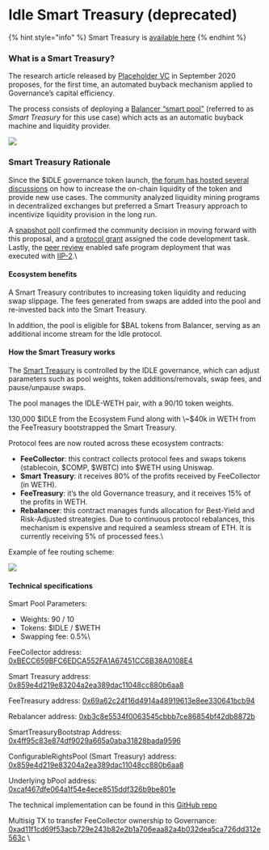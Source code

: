# Idle Smart Treasury (deprecated)

{% hint style="info" %}
Smart Treasury is [available here](https://pools.balancer.exchange/#/pool/0xcaf467dfe064a1f54e4ece8515ddf326b9be801e/)
{% endhint %}

### What is a Smart Treasury?

The research article released by [Placeholder VC](https://www.placeholder.vc/blog/2020/9/17/stop-burning-tokens-buyback-and-make-instead) in September 2020 proposes, for the first time, an automated buyback mechanism applied to Governance’s capital efficiency.

The process consists of deploying a [Balancer “smart pool”](https://docs.balancer.finance/guides/smart-pool-templates-gui) (referred to as _Smart Treasury_ for this use case) which acts as an automatic buyback machine and liquidity provider.

![](https://lh3.googleusercontent.com/vttodgUNS4-WdM\_3qHnI6quRFwGxzlVFYfTwHGl3cq1c8PxJmkcndkyaFB7b3ovDCuy4C99VlbVvIPoJva8iLG5TVn4iODoxlVXCYkJ5yBl5GQ3MA9Z-FKqJcC1azEUgjy4mLQ\_d)

### Smart Treasury Rationale

Since the $IDLE governance token launch, [the forum has hosted several discussions](https://gov.idle.finance/t/establish-a-smart-treasury/69) on how to increase the on-chain liquidity of the token and provide new use cases. The community analyzed liquidity mining programs in decentralized exchanges but preferred a Smart Treasury approach to incentivize liquidity provision in the long run.

A [snapshot poll](https://snapshot.org/#/idlefinance.eth/proposal/QmY91JDh8Z5KB2NJgJHTfoun472pAKegvSyRABBGBpK8X9) confirmed the community decision in moving forward with this proposal, and a [protocol grant](https://gov.idle.finance/t/grant-develop-a-smart-treasury/111) assigned the code development task. Lastly, the [peer review](https://gov.idle.finance/t/smart-treasury-peer-review/193) enabled safe program deployment that was executed with [IIP-2](https://gov.idle.finance/t/iip-2-add-a-smart-treasury-to-idle/211).\


#### Ecosystem benefits

A Smart Treasury contributes to increasing token liquidity and reducing swap slippage. The fees generated from swaps are added into the pool and re-invested back into the Smart Treasury.

In addition, the pool is eligible for $BAL tokens from Balancer, serving as an additional income stream for the Idle protocol.

#### How the Smart Treasury works

The [Smart Treasury](https://pools.balancer.exchange/#/pool/0xcaf467dfe064a1f54e4ece8515ddf326b9be801e/) is controlled by the IDLE governance, which can adjust parameters such as pool weights, token additions/removals, swap fees, and pause/unpause swaps.

The pool manages the IDLE-WETH pair, with a 90/10 token weights.

130,000 $IDLE from the Ecosystem Fund along with \~$40k in WETH from the FeeTreasury bootstrapped the Smart Treasury.

Protocol fees are now routed across these ecosystem contracts:

* **FeeCollector**: this contract collects protocol fees and swaps tokens (stablecoin, $COMP, $WBTC) into $WETH using Uniswap.
* **Smart Treasury**: it receives 80% of the profits received by FeeCollector (in WETH).
* **FeeTreasury**: it’s the old Governance treasury, and it receives 15% of the profits in WETH.
* **Rebalancer**: this contract manages funds allocation for Best-Yield and Risk-Adjusted streategies. Due to continuous protocol rebalances, this mechanism is expensive and required a seamless stream of ETH. It is currently receiving 5% of processed fees.\


Example of fee routing scheme:

![](https://lh3.googleusercontent.com/qJpWXmxF-o3wTW-7MZ3bhuE1JQduffZZXkv-9EL8k6YqKu\_-QhiizH24N333\_yoVnfQJlZhMDhgQCebxhDwGSGVHIyWCsFgxv8SDPt3yRrCwbMCqyshzFxjLJ6x\_FvooYiOoWcCy)

#### Technical specifications

Smart Pool Parameters:

* Weights: 90 / 10
* Tokens: $IDLE / $WETH
* Swapping fee: 0.5%\


FeeCollector address: [0xBECC659BFC6EDCA552FA1A67451CC6B38A0108E4](https://etherscan.io/address/0xBECC659BFC6EDCA552FA1A67451CC6B38A0108E4)

Smart Treasury address: [0x859e4d219e83204a2ea389dac11048cc880b6aa8](https://etherscan.io/address/0x4ff95c83e874df9029a665a0aba31828bada9596#code)

FeeTreasury address: [0x69a62c24f16d4914a48919613e8ee330641bcb94](https://etherscan.io/address/0x69a62c24f16d4914a48919613e8ee330641bcb94)

Rebalancer address: [0xb3c8e5534f0063545cbbb7ce86854bf42db8872b](https://etherscan.io/address/0xb3c8e5534f0063545cbbb7ce86854bf42db8872b)

SmartTreasuryBootstrap Address: [0x4ff95c83e874df9029a665a0aba31828bada9596](https://etherscan.io/address/0x4ff95c83e874df9029a665a0aba31828bada9596#code)

ConfigurableRightsPool (Smart Treasury) address: [0x859e4d219e83204a2ea389dac11048cc880b6aa8](https://etherscan.io/address/0x859e4d219e83204a2ea389dac11048cc880b6aa8)

Underlying bPool address: [0xcaf467dfe064a1f54e4ece8515ddf326b9be801e](https://etherscan.io/address/0xcaf467dfe064a1f54e4ece8515ddf326b9be801e)

The technical implementation can be found in this [GitHub repo](https://github.com/AsafSilman/idle-smart-treasury)

Multisig TX to transfer FeeCollector ownership to Governance: [0xad11f1cd69f53acb729e243b82e2b1a706eaa82a4b032dea5ca726dd312e563c](https://etherscan.io/tx/0xad11f1cd69f53acb729e243b82e2b1a706eaa82a4b032dea5ca726dd312e563c) \
